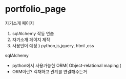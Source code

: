 # portfolio_page
자기소개 페이지

1. sqlAlchemy 작동 연습
2. 자기소개 페이지 제작
3. 사용언어 예정 ) python,js,jquery, html ,css


sqlAlchemy
  
   - python에서 사용가능한 ORM( Object-relational maping )
   - ORM이란? 객채하고 관계를 연결해주는거
